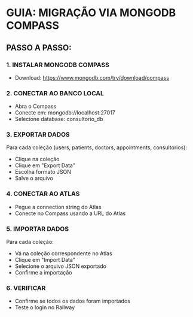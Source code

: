 # GUIA: MIGRAÇÃO VIA MONGODB COMPASS

## PASSO A PASSO:

### 1. INSTALAR MONGODB COMPASS
- Download: https://www.mongodb.com/try/download/compass

### 2. CONECTAR AO BANCO LOCAL
- Abra o Compass
- Conecte em: mongodb://localhost:27017
- Selecione database: consultorio_db

### 3. EXPORTAR DADOS
Para cada coleção (users, patients, doctors, appointments, consultorios):
- Clique na coleção
- Clique em "Export Data"
- Escolha formato JSON
- Salve o arquivo

### 4. CONECTAR AO ATLAS
- Pegue a connection string do Atlas
- Conecte no Compass usando a URL do Atlas

### 5. IMPORTAR DADOS
Para cada coleção:
- Vá na coleção correspondente no Atlas
- Clique em "Import Data"
- Selecione o arquivo JSON exportado
- Confirme a importação

### 6. VERIFICAR
- Confirme se todos os dados foram importados
- Teste o login no Railway